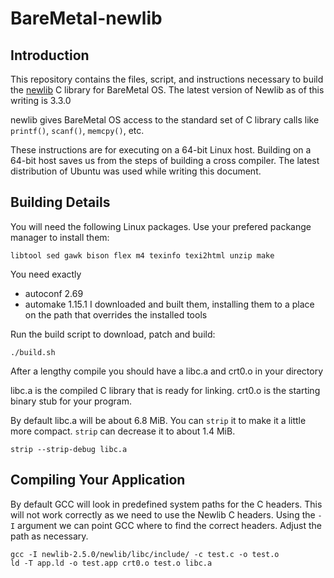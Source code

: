 # BareMetal-newlib

Introduction
------------

This repository contains the files, script, and instructions necessary to build the [newlib](http://sourceware.org/newlib/) C library for BareMetal OS. The latest version of Newlib as of this writing is 3.3.0

newlib gives BareMetal OS access to the standard set of C library calls like `printf()`, `scanf()`, `memcpy()`, etc.

These instructions are for executing on a 64-bit Linux host. Building on a 64-bit host saves us from the steps of building a cross compiler. The latest distribution of Ubuntu was used while writing this document.


Building Details
----------------

You will need the following Linux packages. Use your prefered packange manager to install them:

	libtool sed gawk bison flex m4 texinfo texi2html unzip make

You need exactly 
 * autoconf 2.69
 * automake 1.15.1 
I downloaded and built them, installing them to a place on the path that overrides the installed tools

Run the build script to download, patch and build:

	./build.sh

After a lengthy compile you should have a libc.a and crt0.o in your directory

libc.a is the compiled C library that is ready for linking. crt0.o is the starting binary stub for your program.

By default libc.a will be about 6.8 MiB. You can `strip` it to make it a little more compact. `strip` can decrease it to about 1.4 MiB.

	strip --strip-debug libc.a

Compiling Your Application
--------------------------

By default GCC will look in predefined system paths for the C headers. This will not work correctly as we need to use the Newlib C headers. Using the `-I` argument we can point GCC where to find the correct headers. Adjust the path as necessary.

	gcc -I newlib-2.5.0/newlib/libc/include/ -c test.c -o test.o
	ld -T app.ld -o test.app crt0.o test.o libc.a
